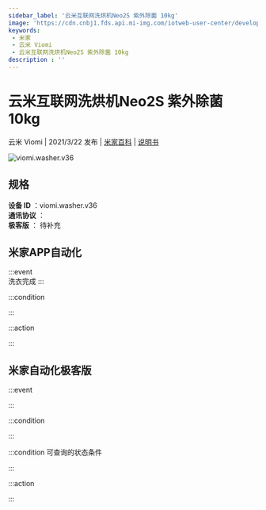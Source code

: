 ```yaml
---
sidebar_label: '云米互联网洗烘机Neo2S 紫外除菌 10kg'
image: 'https://cdn.cnbj1.fds.api.mi-img.com/iotweb-user-center/developer_1679047840971eqUo0vpb.png?GalaxyAccessKeyId=AKVGLQWBOVIRQ3XLEW&Expires=9223372036854775807&Signature=09eCYq+6p0ZWl3TXqiXo76ZJ03c='
keywords: 
 - 米家
 - 云米 Viomi
 - 云米互联网洗烘机Neo2S 紫外除菌 10kg
description : ''
---
```

# 云米互联网洗烘机Neo2S 紫外除菌 10kg

云米 Viomi | 2021/3/22 发布 | [米家百科](https://home.mi.com/webapp/content/baike/product/index.html?model=viomi.washer.v36) | [说明书](https://home.mi.com/views/introduction.html?model=viomi.washer.v36&region=cn)

![viomi.washer.v36](https://cdn.cnbj1.fds.api.mi-img.com/iotweb-user-center/developer_1679047840971eqUo0vpb.png?GalaxyAccessKeyId=AKVGLQWBOVIRQ3XLEW&Expires=9223372036854775807&Signature=09eCYq+6p0ZWl3TXqiXo76ZJ03c=)

## 规格  
> 
**设备 ID** ：viomi.washer.v36  
**通讯协议** ：  
**极客版**  ： 待补充 


## 米家APP自动化  

:::event  
洗衣完成
:::

:::condition  

:::

:::action   

:::

## 米家自动化极客版  

:::event  

:::

:::condition  

:::

:::condition 可查询的状态条件  

:::

:::action  

:::

        
